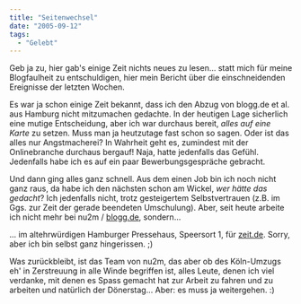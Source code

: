 ```yaml
---
title: "Seitenwechsel"
date: "2005-09-12"
tags:
  - "Gelebt"
---
```


Geb ja zu, hier gab's einige Zeit nichts neues zu lesen... statt mich für meine Blogfaulheit zu entschuldigen, hier mein Bericht über die einschneidenden Ereignisse der letzten Wochen.



Es war ja schon einige Zeit bekannt, dass ich den Abzug von blogg.de et al. aus Hamburg nicht mitzumachen gedachte. In der heutigen Lage sicherlich eine mutige Entscheidung, aber ich war durchaus bereit, _alles auf eine Karte_ zu setzen. Muss man ja heutzutage fast schon so sagen. Oder ist das alles nur Angstmacherei? In Wahrheit geht es, zumindest mit der Onlinebranche durchaus bergauf! Naja, hatte jedenfalls das Gefühl. Jedenfalls habe ich es auf ein paar Bewerbungsgespräche gebracht.



Und dann ging alles ganz schnell. Aus dem einen Job bin ich noch nicht ganz raus, da habe ich den nächsten schon am Wickel, _wer hätte das gedacht_? Ich jedenfalls nicht, trotz gesteigertem Selbstvertrauen (z.B. im Ggs. zur Zeit der gerade beendeten Umschulung). Aber, seit heute arbeite ich nicht mehr bei nu2m / [blogg.de](http://blogg.de/), sondern...



... im altehrwürdigen Hamburger Pressehaus, Speersort 1, für [zeit.de](http://www.zeit.de/). Sorry, aber ich bin selbst ganz hingerissen. ;)

Was zurückbleibt, ist das Team von nu2m, das aber ob des Köln-Umzugs eh' in Zerstreuung in alle Winde begriffen ist, alles Leute, denen ich viel verdanke, mit denen es Spass gemacht hat zur Arbeit zu fahren und zu arbeiten und natürlich der Dönerstag... Aber: es muss ja weitergehen. :)
